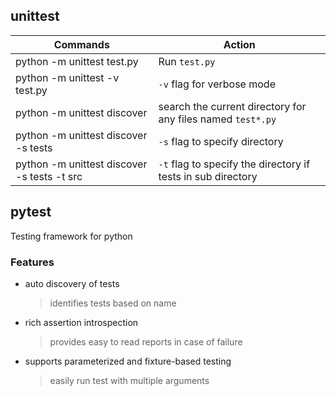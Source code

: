 ## unittest

| Commands | Action |
|------|------|
| python -m unittest test.py | Run `test.py`
| python -m unittest -v test.py| `-v` flag for verbose mode
| python -m unittest discover |  search the current directory for any files named `test*.py`
| python -m unittest discover -s tests | `-s` flag to specify directory |
| python -m unittest discover -s tests -t src | `-t` flag to specify the directory if tests in sub directory |


## pytest
Testing framework for python

### Features
* auto discovery of tests
  > identifies tests based on name
* rich assertion introspection
  > provides easy to read reports in case of failure
* supports parameterized and fixture-based testing
  > easily run test with multiple arguments

